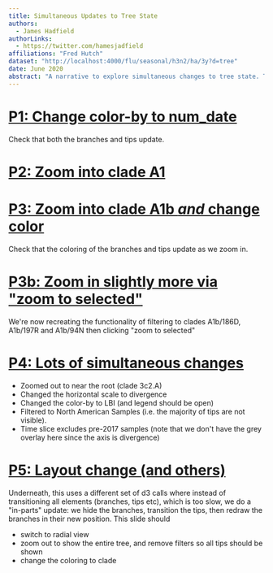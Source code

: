 ```yaml
---
title: Simultaneous Updates to Tree State
authors:
  - James Hadfield
authorLinks:
  - https://twitter.com/hamesjadfield
affiliations: "Fred Hutch"
dataset: "http://localhost:4000/flu/seasonal/h3n2/ha/3y?d=tree"
date: June 2020
abstract: "A narrative to explore simultaneous changes to tree state. The aim is both to reveal what's possible, and to prevent future regressions via automated testing."
---
```



# [P1: Change color-by to num_date](http://localhost:4000/flu/seasonal/h3n2/ha/3y?d=tree&c=num_date)
Check that both the branches and tips update.

# [P2: Zoom into clade A1](http://localhost:4000/flu/seasonal/h3n2/ha/3y?d=tree&c=num_date&label=clade:A1)

# [P3: Zoom into clade A1b _and_ change color](http://localhost:4000/flu/seasonal/h3n2/ha/3y?d=tree&label=clade:A1b)
Check that the coloring of the branches and tips update as we zoom in.

# [P3b: Zoom in slightly more via "zoom to selected"](http://localhost:4000/flu/seasonal/h3n2/ha/3y?d=tree&f_clade_membership=A1b/186D,A1b/197R,A1b/94N&treeZoom=selected)

We're now recreating the functionality of filtering to clades A1b/186D, A1b/197R and A1b/94N then clicking "zoom to selected"

# [P4: Lots of simultaneous changes](http://localhost:4000/flu/seasonal/h3n2/ha/3y?c=lbi&d=tree&dmin=2017-01-01&f_region=North%20America&label=clade:3c2.A&m=div)
* Zoomed out to near the root (clade 3c2.A)
* Changed the horizontal scale to divergence
* Changed the color-by to LBI (and legend should be open)
* Filtered to North American Samples (i.e. the majority of tips are not visible).
* Time slice excludes pre-2017 samples (note that we don't have the grey overlay here since the axis is divergence)

# [P5: Layout change (and others)](http://localhost:4000/flu/seasonal/h3n2/ha/3y?branchLabel=none&d=tree&l=radial&m=div)
Underneath, this uses a different set of d3 calls where instead of transitioning all elements (branches, tips etc), which is too slow, we do a "in-parts" update: we hide the branches, transition the tips, then redraw the branches in their new position.
This slide should
* switch to radial view
* zoom out to show the entire tree, and remove filters so all tips should be shown
* change the coloring to clade